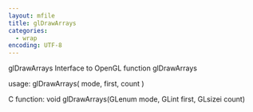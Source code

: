 ```yaml
---
layout: mfile
title: glDrawArrays
categories:
  - wrap
encoding: UTF-8
---
```


glDrawArrays  Interface to OpenGL function glDrawArrays

usage:  glDrawArrays( mode, first, count )

C function:  void glDrawArrays(GLenum mode, GLint first, GLsizei count)